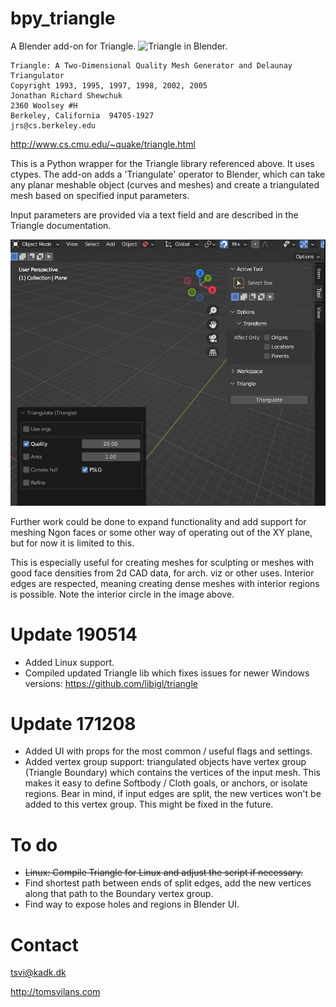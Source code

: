 # bpy_triangle
A Blender add-on for Triangle.
![Triangle in Blender.](https://raw.githubusercontent.com/tsvilans/bpy_triangle/master/triangle.png)

```
Triangle: A Two-Dimensional Quality Mesh Generator and Delaunay Triangulator
Copyright 1993, 1995, 1997, 1998, 2002, 2005
Jonathan Richard Shewchuk
2360 Woolsey #H
Berkeley, California  94705-1927
jrs@cs.berkeley.edu
```

http://www.cs.cmu.edu/~quake/triangle.html

This is a Python wrapper for the Triangle library referenced above. It uses ctypes.
The add-on adds a 'Triangulate' operator to Blender, which can take any planar meshable object 
(curves and meshes) and create a triangulated mesh based on specified input parameters.

Input parameters are provided via a text field and are described in the Triangle documentation.

![Triangle in Blender.](https://raw.githubusercontent.com/tsvilans/bpy_triangle/master/triangle_ui.png)

Further work could be done to expand functionality and add support for meshing Ngon faces or some 
other way of operating out of the XY plane, but for now it is limited to this.

This is especially useful for creating meshes for sculpting or meshes with good face densities
from 2d CAD data, for arch. viz or other uses. Interior edges are respected, meaning creating
dense meshes with interior regions is possible. Note the interior circle in the image above.

# Update 190514

- Added Linux support.
- Compiled updated Triangle lib which fixes issues for newer Windows versions: https://github.com/libigl/triangle

# Update 171208

- Added UI with props for the most common / useful flags and settings.
- Added vertex group support: triangulated objects have vertex group (Triangle Boundary) which contains the vertices of the input mesh. This makes it easy to define Softbody / Cloth goals, or anchors, or isolate regions. Bear in mind, if input edges are split, the new vertices won't be added to this vertex group. This might be fixed in the future.

# To do

- ~~Linux: Compile Triangle for Linux and adjust the script if necessary.~~
- Find shortest path between ends of split edges, add the new vertices along that path to the Boundary vertex group.
- Find way to expose holes and regions in Blender UI.

# Contact

tsvi@kadk.dk

http://tomsvilans.com
